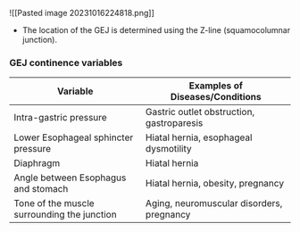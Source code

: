 ![[Pasted image 20231016224818.png]]

- The location of the GEJ is determined using the Z-line (squamocolumnar junction).
### GEJ continence variables
| Variable                                    | Examples of Diseases/Conditions           |
| ------------------------------------------- | ----------------------------------------- |
| Intra-gastric pressure                      | Gastric outlet obstruction, gastroparesis |
| Lower Esophageal sphincter pressure         | Hiatal hernia, esophageal dysmotility     |
| Diaphragm                                   | Hiatal hernia                             |
| Angle between Esophagus and stomach         | Hiatal hernia, obesity, pregnancy         |
| Tone of the muscle surrounding the junction | Aging, neuromuscular disorders, pregnancy |
